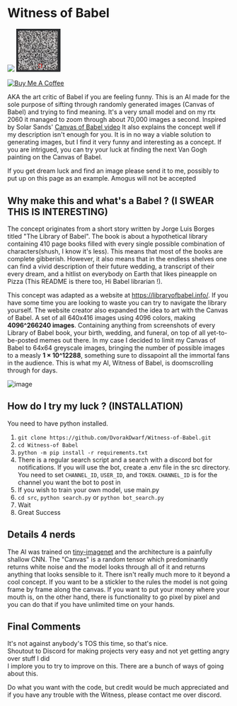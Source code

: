 # Witness of Babel

<p float="left">
  <img src="/data/face?.png" width="100" />
  <img src="data/amogus.png" width="100" /> 
</p>

<a href="https://www.buymeacoffee.com/HistidineDwarf" target="_blank"><img src="https://cdn.buymeacoffee.com/buttons/v2/default-red.png" alt="Buy Me A Coffee" style="height: 60px !important;width: 217px !important;" ></a>

AKA the art critic of Babel if you are feeling funny. This is an AI made for the sole purpose of sifting through randomly generated images (Canvas of Babel) and trying to find meaning. It's a very small model and on my rtx 2060 it managed to zoom through about 70,000 images a second. Inspired by Solar Sands' [Canvas of Babel video](https://www.youtube.com/watch?v=awpVjv2-Ow0) It also explains the concept well if my description isn't enough for you. It is in no way a viable solution to generating images, but I find it very funny and interesting as a concept. If you are intrigued, you can try your luck at finding the next Van Gogh painting on the Canvas of Babel.

If you get dream luck and find an image please send it to me, possibly to put up on this page as an example. Amogus will not be accepted

## Why make this and what's a Babel ? (**I SWEAR THIS IS INTERESTING**)

The concept originates from a short story written by Jorge Luis Borges titled "The Library of Babel". The book is about a hypothetical library containing 410 page books filled with every single possible combination of characters(shush, I know it's less). This means that most of the books are complete gibberish. However, it also means that in the endless shelves one can find a vivid description of their future wedding, a transcript of their every dream, and a hitlist on everybody on Earth that likes pineapple on Pizza (This README is there too, Hi Babel librarian !). 

This concept was adapted as a website at https://libraryofbabel.info/. If you have some time you are looking to waste you can try to navigate the library yourself. The website creator also expanded the idea to art with the Canvas of Babel. A set of all 640x416 images using 4096 colors, making **4096^266240 images**. Containing anything from screenshots of every Library of Babel book, your birth, wedding, and funeral, on top of all yet-to-be-posted memes out there. In my case I decided to limit my Canvas of Babel to 64x64 greyscale images, bringing the number of possible images to a measly **1 × 10^12288**, something sure to dissapoint all the immortal fans in the audience. This is what my AI, Witness of Babel, is doomscrolling through for days. 

![image](https://github.com/DvorakDwarf/Witness-of-Babel/assets/96934612/6203093c-2dc6-448e-a35e-c740f8b9f7ad)

## How do I try my luck ? (**INSTALLATION**)
You need to have python installed. 
1. `git clone https://github.com/DvorakDwarf/Witness-of-Babel.git`
2. `cd Witness-of Babel`
3. `python -m pip install -r requirements.txt`
4. There is a regular search script and a search with a discord bot for notifications. If you will use the bot, create a .env file in the src directory. You need to set `CHANNEL_ID`, `USER_ID`, and `TOKEN`. `CHANNEL_ID` is for the channel you want the bot to post in
5. If you wish to train your own model, use main.py
6. `cd src`, `python search.py` or `python bot_search.py` 
7. Wait
8. Great Success

## Details 4 nerds
The AI was trained on [tiny-imagenet](https://www.kaggle.com/datasets/akash2sharma/tiny-imagenet) and the architecture is a painfully shallow CNN. The "Canvas" is a random tensor which predominantly returns white noise and the model looks through all of it and returns anything that looks sensible to it. There isn't really much more to it beyond a cool concept. If you want to be a stickler to the rules the model is not going frame by frame along the canvas. If you want to put your money where your mouth is, on the other hand, there is functionality to go pixel by pixel and you can do that if you have unlimited time on your hands.

## Final Comments

It's not against anybody's TOS this time, so that's nice. \
Shoutout to Discord for making projects very easy and not yet getting angry over stuff I did \
I implore you to try to improve on this. There are a bunch of ways of going about this.

Do what you want with the code, but credit would be much appreciated and if you have any trouble with the Witness, please contact me over discord.

